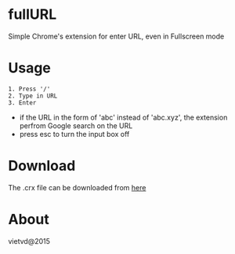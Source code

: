 # fullURL

Simple Chrome's extension for enter URL, even in Fullscreen mode

# Usage

    1. Press '/'
    2. Type in URL
    3. Enter

* if the URL in the form of 'abc' instead of 'abc.xyz', the extension perfrom Google search on the URL
* press esc to turn the input box off

# Download

The .crx file can be downloaded from [here](https://raw.githubusercontent.com/vietvudanh/fullURL/master/bin/fullURL.crx)

# About

vietvd@2015